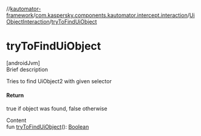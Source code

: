 //[kautomator-framework](../../index.md)/[com.kaspersky.components.kautomator.intercept.interaction](../index.md)/[UiObjectInteraction](index.md)/[tryToFindUiObject](try-to-find-ui-object.md)



# tryToFindUiObject  
[androidJvm]  
Brief description  


Tries to find UiObject2 with given selector



#### Return  


true if object was found, false otherwise

  
Content  
fun [tryToFindUiObject](try-to-find-ui-object.md)(): [Boolean](https://kotlinlang.org/api/latest/jvm/stdlib/kotlin/-boolean/index.html)  



